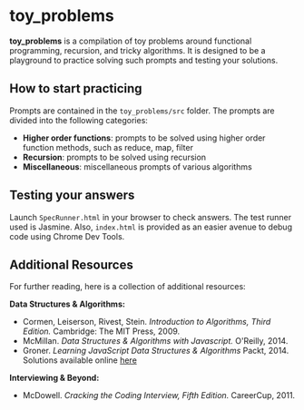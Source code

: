 <h1>toy_problems</h1>

<p><strong>toy_problems</strong> is a compilation of toy problems around functional programming, recursion, and tricky algorithms.  It is designed to be a playground to practice solving such prompts and testing your solutions.</p>

<h2>How to start practicing</h2>
<p>Prompts are contained in the <code>toy_problems/src</code> folder. The prompts are divided into the following categories:
  <ul>
    <li><strong>Higher order functions</strong>: prompts to be solved using higher order function methods, such as reduce, map, filter</li>
    <li><strong>Recursion</strong>: prompts to be solved using recursion</li>
    <li><strong>Miscellaneous</strong>: miscellaneous prompts of various algorithms</li>
  </ul>  
</p>

<h2>Testing your answers</h2>

<p>Launch <code>SpecRunner.html</code> in your browser to check answers.  The test runner used is Jasmine.  Also, <code>index.html</code> is provided as an easier avenue to debug code using Chrome Dev Tools.</p>


<h2> Additional Resources </h2>
<p>For further reading, here is a collection of additional resources: </p>
<p>
  <strong>Data Structures & Algorithms: </strong>
  <ul>
    <li>Cormen, Leiserson, Rivest, Stein. <i>Introduction to Algorithms, Third Edition. </i> Cambridge: The MIT Press, 2009. </li>
    <li>McMillan.  <i>Data Structures & Algorithms with Javascript. </i>O'Reilly, 2014.</li>
    <li>Groner. <i>Learning JavaScript Data Structures & Algorithms</i> Packt, 2014. Solutions available online <a href="https://github.com/loiane/javascript-datastructures-algorithms">here</a> </li> 
  </ul>
  <strong>Interviewing & Beyond: </strong>
  <ul>
    <li>McDowell. <i>Cracking the Coding Interview, Fifth Edition. </i>CareerCup, 2011.</li>
  </ul>
</p>